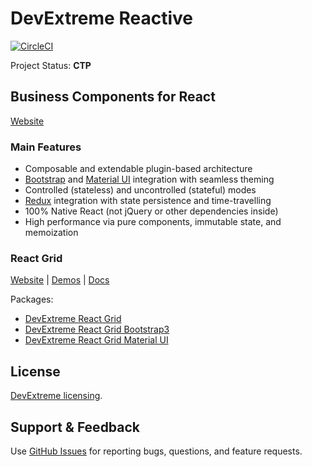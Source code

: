 # DevExtreme Reactive

[![CircleCI](https://img.shields.io/circleci/project/github/DevExpress/devextreme-reactive/master.svg)](https://circleci.com/gh/DevExpress/devextreme-reactive)

Project Status: **CTP**

## Business Components for React

[Website](https://devexpress.github.io/devextreme-reactive/react/)

### Main Features

* Composable and extendable plugin-based architecture
* [Bootstrap](https://github.com/react-bootstrap/react-bootstrap) and [Material UI](https://github.com/callemall/material-ui) integration with seamless theming
* Controlled (stateless) and uncontrolled (stateful) modes
* [Redux](https://github.com/reactjs/redux/) integration with state persistence and time-travelling
* 100% Native React (not jQuery or other dependencies inside)
* High performance via pure components, immutable state, and memoization


### React Grid

[Website](https://devexpress.github.io/devextreme-reactive/react/grid/)
|
[Demos](https://devexpress.github.io/devextreme-reactive/react/grid/demos/)
|
[Docs](https://devexpress.github.io/devextreme-reactive/react/grid/docs/)

Packages:
- [DevExtreme React Grid](packages/dx-react-grid/README.md)
- [DevExtreme React Grid Bootstrap3](packages/dx-react-grid-bootstrap3/README.md)
- [DevExtreme React Grid Material UI](packages/dx-react-grid-material-ui/README.md)

## License

[DevExtreme licensing](https://js.devexpress.com/licensing/).

## Support & Feedback

Use [GitHub Issues](https://github.com/DevExpress/devextreme-reactive/issues) for reporting bugs, questions, and feature requests.
